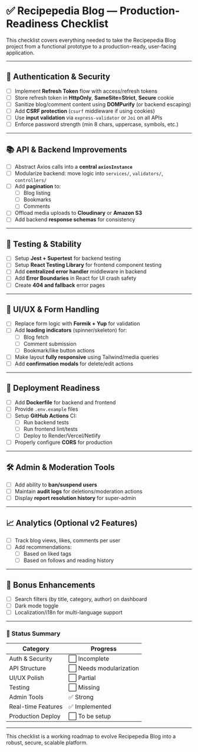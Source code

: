 # ✅ Recipepedia Blog — Production-Readiness Checklist

This checklist covers everything needed to take the Recipepedia Blog project from a functional prototype to a production-ready, user-facing application.

---

## 🔐 Authentication & Security

- [ ] Implement **Refresh Token** flow with access/refresh tokens
- [ ] Store refresh token in **HttpOnly**, **SameSite=Strict**, **Secure** cookie
- [ ] Sanitize blog/comment content using **DOMPurify** (or backend escaping)
- [ ] Add **CSRF protection** (`csurf` middleware if using cookies)
- [ ] Use **input validation** via `express-validator` or `Joi` on all APIs
- [ ] Enforce password strength (min 8 chars, uppercase, symbols, etc.)

---

## 📚 API & Backend Improvements

- [ ] Abstract Axios calls into a **central `axiosInstance`**
- [ ] Modularize backend: move logic into `services/`, `validators/`, `controllers/`
- [ ] Add **pagination** to:
  - [ ] Blog listing
  - [ ] Bookmarks
  - [ ] Comments
- [ ] Offload media uploads to **Cloudinary** or **Amazon S3**
- [ ] Add backend **response schemas** for consistency

---

## 🧪 Testing & Stability

- [ ] Setup **Jest + Supertest** for backend testing
- [ ] Setup **React Testing Library** for frontend component testing
- [ ] Add **centralized error handler** middleware in backend
- [ ] Add **Error Boundaries** in React for UI crash safety
- [ ] Create **404 and fallback** error pages

---

## 🎨 UI/UX & Form Handling

- [ ] Replace form logic with **Formik + Yup** for validation
- [ ] Add **loading indicators** (spinner/skeleton) for:
  - [ ] Blog fetch
  - [ ] Comment submission
  - [ ] Bookmark/like button actions
- [ ] Make layout **fully responsive** using Tailwind/media queries
- [ ] Add **confirmation modals** for delete/edit actions

---

## 🚀 Deployment Readiness

- [ ] Add **Dockerfile** for backend and frontend
- [ ] Provide `.env.example` files
- [ ] Setup **GitHub Actions** CI:
  - [ ] Run backend tests
  - [ ] Run frontend lint/tests
  - [ ] Deploy to Render/Vercel/Netlify
- [ ] Properly configure **CORS** for production

---

## 🛠️ Admin & Moderation Tools

- [ ] Add ability to **ban/suspend users**
- [ ] Maintain **audit logs** for deletions/moderation actions
- [ ] Display **report resolution history** for super-admin

---

## 📈 Analytics (Optional v2 Features)

- [ ] Track blog views, likes, comments per user
- [ ] Add recommendations:
  - [ ] Based on liked tags
  - [ ] Based on follows and reading history

---

## 🌟 Bonus Enhancements

- [ ] Search filters (by title, category, author) on dashboard
- [ ] Dark mode toggle
- [ ] Localization/i18n for multi-language support

---

### 🧠 Status Summary

| Category        | Progress |
|----------------|----------|
| Auth & Security | ⬜ Incomplete |
| API Structure   | ⬜ Needs modularization |
| UI/UX Polish    | ⬜ Partial |
| Testing         | ⬜ Missing |
| Admin Tools     | ✅ Strong |
| Real-time Features | ✅ Implemented |
| Production Deploy | ⬜ To be setup |

---

This checklist is a working roadmap to evolve Recipepedia Blog into a robust, secure, scalable platform.
